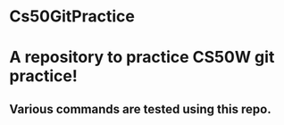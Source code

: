# Cs50GitPractice

# A repository to practice CS50W git practice!

## Various commands are tested using this repo.
